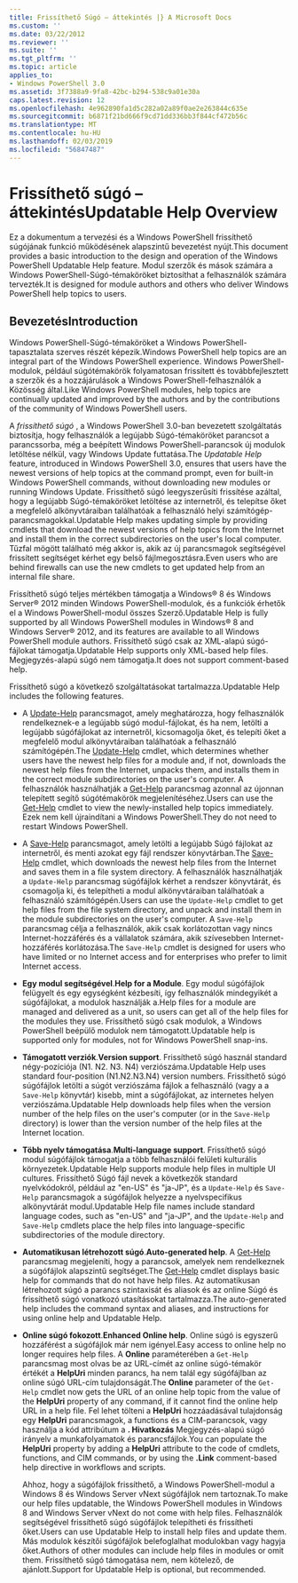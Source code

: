 ```yaml
---
title: Frissíthető Súgó – áttekintés |} A Microsoft Docs
ms.custom: ''
ms.date: 03/22/2012
ms.reviewer: ''
ms.suite: ''
ms.tgt_pltfrm: ''
ms.topic: article
applies_to:
- Windows PowerShell 3.0
ms.assetid: 3f7388a9-9fa8-42bc-b294-538c9a01e30a
caps.latest.revision: 12
ms.openlocfilehash: 4e962890fa1d5c282a02a89f0ae2e263844c635e
ms.sourcegitcommit: b6871f21bd666f9cd71dd336bb3f844cf472b56c
ms.translationtype: MT
ms.contentlocale: hu-HU
ms.lasthandoff: 02/03/2019
ms.locfileid: "56847487"
---
```

# <a name="updatable-help-overview"></a><span data-ttu-id="912c4-102">Frissíthető súgó – áttekintés</span><span class="sxs-lookup"><span data-stu-id="912c4-102">Updatable Help Overview</span></span>

<span data-ttu-id="912c4-103">Ez a dokumentum a tervezési és a Windows PowerShell frissíthető súgójának funkció működésének alapszintű bevezetést nyújt.</span><span class="sxs-lookup"><span data-stu-id="912c4-103">This document provides a basic introduction to the design and operation of the Windows PowerShell Updatable Help feature.</span></span> <span data-ttu-id="912c4-104">Modul szerzők és mások számára a Windows PowerShell-Súgó-témaköröket biztosíthat a felhasználók számára tervezték.</span><span class="sxs-lookup"><span data-stu-id="912c4-104">It is designed for module authors and others who deliver Windows PowerShell help topics to users.</span></span>

## <a name="introduction"></a><span data-ttu-id="912c4-105">Bevezetés</span><span class="sxs-lookup"><span data-stu-id="912c4-105">Introduction</span></span>

<span data-ttu-id="912c4-106">Windows PowerShell-Súgó-témaköröket a Windows PowerShell-tapasztalata szerves részét képezik.</span><span class="sxs-lookup"><span data-stu-id="912c4-106">Windows PowerShell help topics are an integral part of the Windows PowerShell experience.</span></span> <span data-ttu-id="912c4-107">Windows PowerShell-modulok, például súgótémakörök folyamatosan frissített és továbbfejlesztett a szerzők és a hozzájárulások a Windows PowerShell-felhasználók a Közösség által.</span><span class="sxs-lookup"><span data-stu-id="912c4-107">Like Windows PowerShell modules, help topics are continually updated and improved by the authors and by the contributions of the community of Windows PowerShell users.</span></span>

<span data-ttu-id="912c4-108">A *frissíthető súgó* , a Windows PowerShell 3.0-ban bevezetett szolgáltatás biztosítja, hogy felhasználók a legújabb Súgó-témaköröket parancsot a parancssorba, még a beépített Windows PowerShell-parancsok új modulok letöltése nélkül, vagy Windows Update futtatása.</span><span class="sxs-lookup"><span data-stu-id="912c4-108">The *Updatable Help* feature, introduced in Windows PowerShell 3.0, ensures that users have the newest versions of help topics at the command prompt, even for built-in Windows PowerShell commands, without downloading new modules or running Windows Update.</span></span> <span data-ttu-id="912c4-109">Frissíthető súgó leegyszerűsíti frissítése azáltal, hogy a legújabb Súgó-témaköröket letöltése az internetről, és telepítse őket a megfelelő alkönyvtáraiban találhatóak a felhasználó helyi számítógép-parancsmagokkal.</span><span class="sxs-lookup"><span data-stu-id="912c4-109">Updatable Help makes updating simple by providing cmdlets that download the newest versions of help topics from the Internet and install them in the correct subdirectories on the user's local computer.</span></span> <span data-ttu-id="912c4-110">Tűzfal mögött található még akkor is, akik az új parancsmagok segítségével frissített segítséget kérhet egy belső fájlmegosztásra.</span><span class="sxs-lookup"><span data-stu-id="912c4-110">Even users who are behind firewalls can use the new cmdlets to get updated help from an internal file share.</span></span>

<span data-ttu-id="912c4-111">Frissíthető súgó teljes mértékben támogatja a Windows® 8 és Windows Server® 2012 minden Windows PowerShell-modulok, és a funkciók érhetők el a Windows PowerShell-modul összes Szerző.</span><span class="sxs-lookup"><span data-stu-id="912c4-111">Updatable Help is fully supported by all Windows PowerShell modules in Windows® 8 and Windows Server® 2012, and its features are available to all Windows PowerShell module authors.</span></span> <span data-ttu-id="912c4-112">Frissíthető súgó csak az XML-alapú súgó-fájlokat támogatja.</span><span class="sxs-lookup"><span data-stu-id="912c4-112">Updatable Help supports only XML-based help files.</span></span> <span data-ttu-id="912c4-113">Megjegyzés-alapú súgó nem támogatja.</span><span class="sxs-lookup"><span data-stu-id="912c4-113">It does not support comment-based help.</span></span>

<span data-ttu-id="912c4-114">Frissíthető súgó a következő szolgáltatásokat tartalmazza.</span><span class="sxs-lookup"><span data-stu-id="912c4-114">Updatable Help includes the following features.</span></span>

- <span data-ttu-id="912c4-115">A [Update-Help](/powershell/module/Microsoft.PowerShell.Core/Update-Help) parancsmagot, amely meghatározza, hogy felhasználók rendelkeznek-e a legújabb súgó modul-fájlokat, és ha nem, letölti a legújabb súgófájlokat az internetről, kicsomagolja őket, és telepíti őket a megfelelő modul alkönyvtáraiban találhatóak a felhasználó számítógépén.</span><span class="sxs-lookup"><span data-stu-id="912c4-115">The [Update-Help](/powershell/module/Microsoft.PowerShell.Core/Update-Help) cmdlet, which determines whether users have the newest help files for a module and, if not, downloads the newest help files from the Internet, unpacks them, and installs them in the correct module subdirectories on the user's computer.</span></span> <span data-ttu-id="912c4-116">A felhasználók használhatják a [Get-Help](/powershell/module/Microsoft.PowerShell.Core/Update-Help) parancsmag azonnal az újonnan telepített segítő súgótémakörök megjelenítéséhez.</span><span class="sxs-lookup"><span data-stu-id="912c4-116">Users can use the [Get-Help](/powershell/module/Microsoft.PowerShell.Core/Update-Help) cmdlet to view the newly-installed help topics immediately.</span></span> <span data-ttu-id="912c4-117">Ezek nem kell újraindítani a Windows PowerShell.</span><span class="sxs-lookup"><span data-stu-id="912c4-117">They do not need to restart Windows PowerShell.</span></span>

- <span data-ttu-id="912c4-118">A [Save-Help](/powershell/module/Microsoft.PowerShell.Core/Save-Help) parancsmagot, amely letölti a legújabb Súgó fájlokat az internetről, és menti azokat egy fájl rendszer könyvtárban.</span><span class="sxs-lookup"><span data-stu-id="912c4-118">The [Save-Help](/powershell/module/Microsoft.PowerShell.Core/Save-Help) cmdlet, which downloads the newest help files from the Internet and saves them in a file system directory.</span></span> <span data-ttu-id="912c4-119">A felhasználók használhatják a `Update-Help` parancsmag súgófájlok kérhet a rendszer könyvtárát, és csomagolja ki, és telepítheti a modul alkönyvtáraiban találhatóak a felhasználó számítógépén.</span><span class="sxs-lookup"><span data-stu-id="912c4-119">Users can use the `Update-Help` cmdlet to get help files from the file system directory, and unpack and install them in the module subdirectories on the user's computer.</span></span> <span data-ttu-id="912c4-120">A `Save-Help` parancsmag célja a felhasználók, akik csak korlátozottan vagy nincs Internet-hozzáférés és a vállalatok számára, akik szívesebben Internet-hozzáférés korlátozása.</span><span class="sxs-lookup"><span data-stu-id="912c4-120">The `Save-Help` cmdlet is designed for users who have limited or no Internet access and for enterprises who prefer to limit Internet access.</span></span>

- <span data-ttu-id="912c4-121">**Egy modul segítségével**.</span><span class="sxs-lookup"><span data-stu-id="912c4-121">**Help for a Module**.</span></span> <span data-ttu-id="912c4-122">Egy modul súgófájlok felügyelt és egy egységként kézbesíti, így felhasználók mindegyikét a súgófájlokat, a modulok használják a.</span><span class="sxs-lookup"><span data-stu-id="912c4-122">Help files for a module are managed and delivered as a unit, so users can get all of the help files for the modules they use.</span></span> <span data-ttu-id="912c4-123">Frissíthető súgó csak modulok, a Windows PowerShell beépülő modulok nem támogatott.</span><span class="sxs-lookup"><span data-stu-id="912c4-123">Updatable help is supported only for modules, not for Windows PowerShell snap-ins.</span></span>

- <span data-ttu-id="912c4-124">**Támogatott verziók**.</span><span class="sxs-lookup"><span data-stu-id="912c4-124">**Version support**.</span></span> <span data-ttu-id="912c4-125">Frissíthető súgó használ standard négy-pozíciója (N1. N2. N3. N4) verziószáma.</span><span class="sxs-lookup"><span data-stu-id="912c4-125">Updatable Help uses standard four-position (N1.N2.N3.N4) version numbers.</span></span> <span data-ttu-id="912c4-126">Frissíthető súgó súgófájlok letölti a súgót verziószáma fájlok a felhasználó (vagy a a `Save-Help` könyvtár) kisebb, mint a súgófájlokat, az internetes helyen verziószáma.</span><span class="sxs-lookup"><span data-stu-id="912c4-126">Updatable Help downloads help files when the version number of the help files on the user's computer (or in the `Save-Help` directory) is lower than the version number of the  help files at the Internet location.</span></span>

- <span data-ttu-id="912c4-127">**Több nyelv támogatása**.</span><span class="sxs-lookup"><span data-stu-id="912c4-127">**Multi-language support**.</span></span> <span data-ttu-id="912c4-128">Frissíthető súgó modul súgófájlok támogatja a több felhasználói felületi kulturális környezetek.</span><span class="sxs-lookup"><span data-stu-id="912c4-128">Updatable Help supports module help files in multiple UI cultures.</span></span> <span data-ttu-id="912c4-129">Frissíthető Súgó fájl nevek a következők standard nyelvkódokról, például az "en-US" és "ja-JP", és a `Update-Help` és `Save-Help` parancsmagok a súgófájlok helyezze a nyelvspecifikus alkönyvtárát modul.</span><span class="sxs-lookup"><span data-stu-id="912c4-129">Updatable Help file names include standard language codes, such as "en-US" and "ja-JP", and the `Update-Help` and `Save-Help` cmdlets place the help files into language-specific subdirectories of the module directory.</span></span>

- <span data-ttu-id="912c4-130">**Automatikusan létrehozott súgó**.</span><span class="sxs-lookup"><span data-stu-id="912c4-130">**Auto-generated help**.</span></span> <span data-ttu-id="912c4-131">A [Get-Help](/powershell/module/Microsoft.PowerShell.Core/Get-Help) parancsmag megjeleníti, hogy a parancsok, amelyek nem rendelkeznek a súgófájlok alapszintű segítséget.</span><span class="sxs-lookup"><span data-stu-id="912c4-131">The [Get-Help](/powershell/module/Microsoft.PowerShell.Core/Get-Help) cmdlet displays basic help for commands that do not have help files.</span></span> <span data-ttu-id="912c4-132">Az automatikusan létrehozott súgó a parancs szintaxisát és aliasok és az online Súgó és frissíthető súgó vonatkozó utasításokat tartalmazza.</span><span class="sxs-lookup"><span data-stu-id="912c4-132">The auto-generated help includes the command syntax and aliases, and instructions for using online help and Updatable Help.</span></span>

- <span data-ttu-id="912c4-133">**Online súgó fokozott**.</span><span class="sxs-lookup"><span data-stu-id="912c4-133">**Enhanced Online help**.</span></span> <span data-ttu-id="912c4-134">Online súgó is egyszerű hozzáférést a súgófájlok már nem igényel.</span><span class="sxs-lookup"><span data-stu-id="912c4-134">Easy access to online help no longer requires help files.</span></span> <span data-ttu-id="912c4-135">A **Online** paraméterében a `Get-Help` parancsmag most olvas be az URL-címét az online súgó-témakör értékét a **HelpUri** minden parancs, ha nem talál egy súgófájlban az online súgó URL-cím tulajdonságát.</span><span class="sxs-lookup"><span data-stu-id="912c4-135">The **Online** parameter of the `Get-Help` cmdlet now gets the URL of an online help topic from the value of the **HelpUri** property of any command, if it cannot find the online help URL in a help file.</span></span> <span data-ttu-id="912c4-136">Fel lehet tölteni a **HelpUri** hozzáadásával tulajdonság egy **HelpUri** parancsmagok, a functions és a CIM-parancsok, vagy használja a kód attribútum a **. Hivatkozás** Megjegyzés-alapú súgó irányelv a munkafolyamatok és parancsfájlok.</span><span class="sxs-lookup"><span data-stu-id="912c4-136">You can populate the **HelpUri** property by adding a **HelpUri** attribute to the code of cmdlets, functions, and CIM commands, or by using the **.Link** comment-based help directive in workflows and scripts.</span></span>

  <span data-ttu-id="912c4-137">Ahhoz, hogy a súgófájlok frissíthető, a Windows PowerShell-modul a Windows 8 és Windows Server vNext súgófájlok nem tartoznak.</span><span class="sxs-lookup"><span data-stu-id="912c4-137">To make our help files updatable, the Windows PowerShell modules in Windows 8 and Windows Server vNext do not come with help files.</span></span> <span data-ttu-id="912c4-138">Felhasználók segítségével frissíthető súgó súgófájlok telepítheti és frissítheti őket.</span><span class="sxs-lookup"><span data-stu-id="912c4-138">Users can use Updatable Help to install help files and update them.</span></span> <span data-ttu-id="912c4-139">Más modulok készítői súgófájlok belefoglalhat modulokban vagy hagyja őket.</span><span class="sxs-lookup"><span data-stu-id="912c4-139">Authors of other modules can include help files in modules or omit them.</span></span> <span data-ttu-id="912c4-140">Frissíthető súgó támogatása nem, nem kötelező, de ajánlott.</span><span class="sxs-lookup"><span data-stu-id="912c4-140">Support for Updatable Help is optional, but recommended.</span></span>
